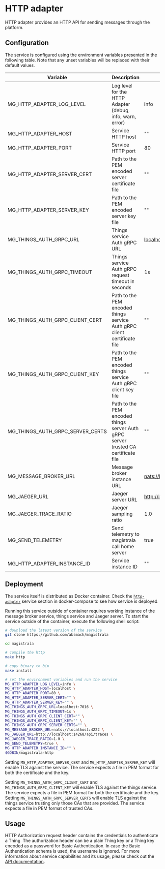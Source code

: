 # HTTP adapter

HTTP adapter provides an HTTP API for sending messages through the platform.

## Configuration

The service is configured using the environment variables presented in the following table. Note that any unset variables will be replaced with their default values.

| Variable                         | Description                                                                        | Default                             |
| -------------------------------- | ---------------------------------------------------------------------------------- | ----------------------------------- |
| MG_HTTP_ADAPTER_LOG_LEVEL        | Log level for the HTTP Adapter (debug, info, warn, error)                          | info                                |
| MG_HTTP_ADAPTER_HOST             | Service HTTP host                                                                  | ""                                  |
| MG_HTTP_ADAPTER_PORT             | Service HTTP port                                                                  | 80                                  |
| MG_HTTP_ADAPTER_SERVER_CERT      | Path to the PEM encoded server certificate file                                    | ""                                  |
| MG_HTTP_ADAPTER_SERVER_KEY       | Path to the PEM encoded server key file                                            | ""                                  |
| MG_THINGS_AUTH_GRPC_URL          | Things service Auth gRPC URL                                                       | <localhost:7016>                    |
| MG_THINGS_AUTH_GRPC_TIMEOUT      | Things service Auth gRPC request timeout in seconds                                | 1s                                  |
| MG_THINGS_AUTH_GRPC_CLIENT_CERT  | Path to the PEM encoded things service Auth gRPC client certificate file           | ""                                  |
| MG_THINGS_AUTH_GRPC_CLIENT_KEY   | Path to the PEM encoded things service Auth gRPC client key file                   | ""                                  |
| MG_THINGS_AUTH_GRPC_SERVER_CERTS | Path to the PEM encoded things server Auth gRPC server trusted CA certificate file | ""                                  |
| MG_MESSAGE_BROKER_URL            | Message broker instance URL                                                        | <nats://localhost:4222>             |
| MG_JAEGER_URL                    | Jaeger server URL                                                                  | <http://localhost:14268/api/traces> |
| MG_JAEGER_TRACE_RATIO            | Jaeger sampling ratio                                                              | 1.0                                 |
| MG_SEND_TELEMETRY                | Send telemetry to magistrala call home server                                      | true                                |
| MG_HTTP_ADAPTER_INSTANCE_ID      | Service instance ID                                                                | ""                                  |

## Deployment

The service itself is distributed as Docker container. Check the [`http-adapter`](https://github.com/absmach/magistrala/blob/main/docker/docker-compose.yml) service section in docker-compose to see how service is deployed.

Running this service outside of container requires working instance of the message broker service, things service and Jaeger server.
To start the service outside of the container, execute the following shell script:

```bash
# download the latest version of the service
git clone https://github.com/absmach/magistrala

cd magistrala

# compile the http
make http

# copy binary to bin
make install

# set the environment variables and run the service
MG_HTTP_ADAPTER_LOG_LEVEL=info \
MG_HTTP_ADAPTER_HOST=localhost \
MG_HTTP_ADAPTER_PORT=80 \
MG_HTTP_ADAPTER_SERVER_CERT="" \
MG_HTTP_ADAPTER_SERVER_KEY="" \
MG_THINGS_AUTH_GRPC_URL=localhost:7016 \
MG_THINGS_AUTH_GRPC_TIMEOUT=1s \
MG_THINGS_AUTH_GRPC_CLIENT_CERT="" \
MG_THINGS_AUTH_GRPC_CLIENT_KEY="" \
MG_THINGS_AUTH_GRPC_SERVER_CERTS="" \
MG_MESSAGE_BROKER_URL=nats://localhost:4222 \
MG_JAEGER_URL=http://localhost:14268/api/traces \
MG_JAEGER_TRACE_RATIO=1.0 \
MG_SEND_TELEMETRY=true \
MG_HTTP_ADAPTER_INSTANCE_ID="" \
$GOBIN/magistrala-http
```

Setting `MG_HTTP_ADAPTER_SERVER_CERT` and `MG_HTTP_ADAPTER_SERVER_KEY` will enable TLS against the service. The service expects a file in PEM format for both the certificate and the key.

Setting `MG_THINGS_AUTH_GRPC_CLIENT_CERT` and `MG_THINGS_AUTH_GRPC_CLIENT_KEY` will enable TLS against the things service. The service expects a file in PEM format for both the certificate and the key. Setting `MG_THINGS_AUTH_GRPC_SERVER_CERTS` will enable TLS against the things service trusting only those CAs that are provided. The service expects a file in PEM format of trusted CAs.

## Usage

HTTP Authorization request header contains the credentials to authenticate a Thing. The authorization header can be a plain Thing key or a Thing key encoded as a password for Basic Authentication. In case the Basic Authentication schema is used, the username is ignored. For more information about service capabilities and its usage, please check out the [API documentation](https://docs.api.magistrala.abstractmachines.fr/?urls.primaryName=http.yml).
